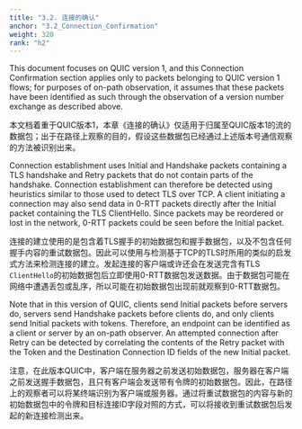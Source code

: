 ```yaml
---
title: "3.2. 连接的确认"
anchor: "3.2_Connection_Confirmation"
weight: 320
rank: "h2"
---
```


This document focuses on QUIC version 1, and this Connection Confirmation section applies only to packets belonging to QUIC version 1 flows; for purposes of on-path observation, it assumes that these packets have been identified as such through the observation of a version number exchange as described above.

本文档着重于QUIC版本1，本章《连接的确认》仅适用于归属至QUIC版本1的流的数据包；出于在路径上观察的目的，假设这些数据包已经通过上述版本号通信观察的方法被识别出来。

Connection establishment uses Initial and Handshake packets containing a TLS handshake and Retry packets that do not contain parts of the handshake. Connection establishment can therefore be detected using heuristics similar to those used to detect TLS over TCP. A client initiating a connection may also send data in 0-RTT packets directly after the Initial packet containing the TLS ClientHello. Since packets may be reordered or lost in the network, 0-RTT packets could be seen before the Initial packet.

连接的建立使用的是包含着TLS握手的初始数据包和握手数据包，以及不包含任何握手内容的重试数据包。因此可以使用与检测基于TCP的TLS时所用的类似的启发式方法来检测连接的建立。发起连接的客户端或许还会在发送完含有TLS `ClientHello`的初始数据包后立即使用0-RTT数据包发送数据。由于数据包可能在网络中遭遇丢包或乱序，所以可能在初始数据包出现前就观察到0-RTT数据包。

Note that in this version of QUIC, clients send Initial packets before servers do, servers send Handshake packets before clients do, and only clients send Initial packets with tokens. Therefore, an endpoint can be identified as a client or server by an on-path observer. An attempted connection after Retry can be detected by correlating the contents of the Retry packet with the Token and the Destination Connection ID fields of the new Initial packet.

注意，在此版本QUIC中，客户端在服务器之前发送初始数据包，服务器在客户端之前发送握手数据包，且只有客户端会发送带有令牌的初始数据包。因此，在路径上的观察者可以将某终端识别为客户端或服务器。通过将重试数据包的内容与新的初始数据包中的令牌和目标连接ID字段对照的方式，可以将接收到重试数据包后发起的新连接检测出来。
